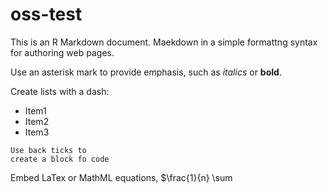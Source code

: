 # oss-test

This is an R Markdown document. Maekdown in a simple formattng syntax for authoring web pages.

Use an asterisk mark to provide emphasis, such as *italics* or **bold**.

Create lists with a dash:

- Item1
- Item2
- Item3

```
Use back ticks to
create a block fo code
```

Embed LaTex or MathML equations,
$\frac{1}{n} \sum
